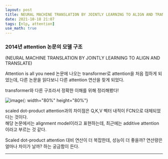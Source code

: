 ```yaml
---
layout: post
title: NEURAL MACHINE TRANSLATION BY JOINTLY LEARNING TO ALIGN AND TRANSLATE의 모델 구조
date: 2021-10-18 21:07
tags: [nlp, attention]
use_math: true
---
```


### 2014년 attention 논문의 모델 구조
(NEURAL MACHINE TRANSLATION BY JOINTLY LEARNING TO ALIGN AND TRANSLATE)

Attention is all you need 논문에 나오는 transformer로 attention을 처음 접하게 되었는데, 다른 논문을 읽다보니 다른 attention 연산을 찾게 되었다.  

transformer와 다른 구조라서 정확한 이해를 위해 정리해봤다!  

![image](https://user-images.githubusercontent.com/48475993/138714997-43768ebb-e214-4872-a636-382b95bba02c.png){: width="80%" height="80%"}

scaled dot-product attention과의 차이점은 Q,K,V 벡터 내적이 FCN으로 대체되었다는 것이다.  
해당 논문에서는 alignment model이라고 표현하는데, 최근에는 additive attention이라고 부르는 것 같다.  


Scaled dot-product attention 대비 연산이 더 복잡한데, 성능이 더 좋을까? 연산량은 얼마나 차이가 날까? 하는 궁금함이 든다.  



-----

[^fn-sample_footnote]: Handy! Now click the return link to go back.
